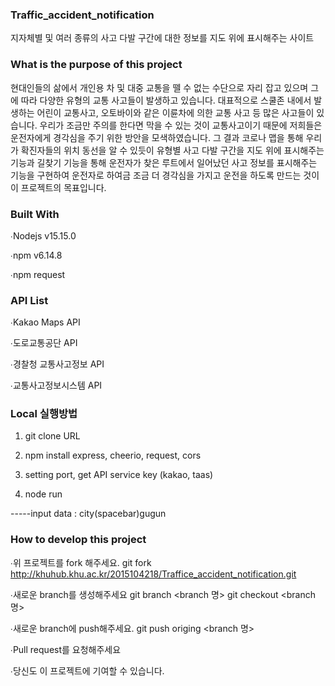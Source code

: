 ### Traffic_accident_notification
 지자체별 및 여러 종류의 사고 다발 구간에 대한 정보를 지도 위에 표시해주는 사이트

### What is the purpose of this project 
 현대인들의 삶에서 개인용 차 및 대중 교통을 뗄 수 없는 수단으로 자리 잡고 있으며 그에 따라 다양한 유형의 교통 사고들이 발생하고 있습니다.
 대표적으로 스쿨존 내에서 발생하는 어린이 교통사고, 오토바이와 같은 이륜차에 의한 교통 사고 등 많은 사고들이 있습니다.
 우리가 조금만 주의를 한다면 막을 수 있는 것이 교통사고이기 때문에 저희들은 운전자에게 경각심을 주기 위한 방안을 모색하였습니다.
 그 결과 코로나 맵을 통해 우리가 확진자들의 위치 동선을 알 수 있듯이 유형별 사고 다발 구간을 지도 위에 표시해주는 기능과 길찾기 기능을 통해 
 운전자가 찾은 루트에서 일어났던 사고 정보를 표시해주는 기능을 구현하여 운전자로 하여금 조금 더 경각심을 가지고 운전을 하도록 만드는 것이 이 프로젝트의 목표입니다.

### Built With
 ∙Nodejs v15.15.0
 
 ∙npm v6.14.8
 
 ∙npm request
 
### API List
 ∙Kakao Maps API
 
 ∙도로교통공단 API
 
 ∙경찰청 교통사고정보 API
 
 ∙교통사고정보시스템 API
 
### Local 실행방법

1. git clone URL

2. npm install  express, cheerio, request, cors

3. setting port, get API service key (kakao, taas)

4. node run
 
-----input data : city(spacebar)gugun

 
### How to develop this project
 
 ∙위 프로젝트를 fork 해주세요.
 git fork http://khuhub.khu.ac.kr/2015104218/Traffice_accident_notification.git
 
 ∙새로운 branch를 생성해주세요
 git branch <branch 명>
 git checkout <branch 명>
 
 ∙새로운 branch에 push해주세요.
 git push origing <branch 명>
 
 ∙Pull request를 요청해주세요
 
 ∙당신도 이 프로젝트에 기여할 수 있습니다.
 